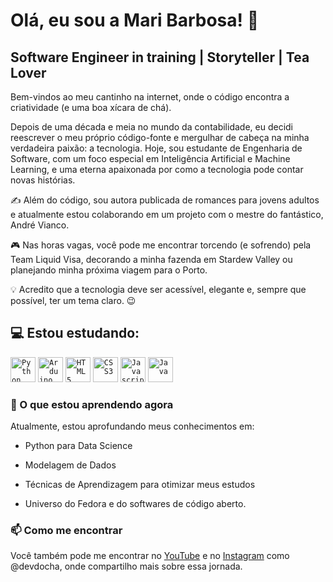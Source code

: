 # Olá, eu sou a Mari Barbosa! 🍵

## Software Engineer in training | Storyteller | Tea Lover

Bem-vindos ao meu cantinho na internet, onde o código encontra a criatividade (e uma boa xícara de chá).

Depois de uma década e meia no mundo da contabilidade, eu decidi reescrever o meu próprio código-fonte e mergulhar de cabeça na minha verdadeira paixão: a tecnologia. Hoje, sou estudante de Engenharia de Software, com um foco especial em Inteligência Artificial e Machine Learning, e uma eterna apaixonada por como a tecnologia pode contar novas histórias.

✍️ Além do código, sou autora publicada de romances para jovens adultos e atualmente estou colaborando em um projeto com o mestre do fantástico, André Vianco.

🎮 Nas horas vagas, você pode me encontrar torcendo (e sofrendo) pela Team Liquid Visa, decorando a minha fazenda em Stardew Valley ou planejando minha próxima viagem para o Porto.

💡 Acredito que a tecnologia deve ser acessível, elegante e, sempre que possível, ter um tema claro. 😉


## 💻 Estou estudando:
<code><img width="40px" src="https://cdn.jsdelivr.net/gh/devicons/devicon@latest/icons/python/python-original.svg" title = "Python"/></code>
<code><img width="40px" src="https://cdn.jsdelivr.net/gh/devicons/devicon@latest/icons/arduino/arduino-original.svg" title = "Arduino"/></code>
<code><img width="40px" src="https://cdn.jsdelivr.net/gh/devicons/devicon/icons/html5/html5-original-wordmark.svg" title = "HTML5"/></code>
<code><img width="40px" src="https://cdn.jsdelivr.net/gh/devicons/devicon/icons/css3/css3-original-wordmark.svg" title = "CSS3"/></code>
<code><img width="40px" src="https://cdn.jsdelivr.net/gh/devicons/devicon/icons/javascript/javascript-original.svg" title = "Javascript"/></code>
<code><img width="40px" src="https://cdn.jsdelivr.net/gh/devicons/devicon/icons/java/java-original.svg" title = "Java"/></code>

### 🌱 O que estou aprendendo agora

Atualmente, estou aprofundando meus conhecimentos em:

- Python para Data Science

- Modelagem de Dados

- Técnicas de Aprendizagem para otimizar meus estudos

- Universo do Fedora e do softwares de código aberto.

### 📫 Como me encontrar

Você também pode me encontrar no [YouTube](https://www.youtube.com/@devdocha) e no [Instagram](https://www.instagram.com/devdocha) como @devdocha, onde compartilho mais sobre essa jornada.
